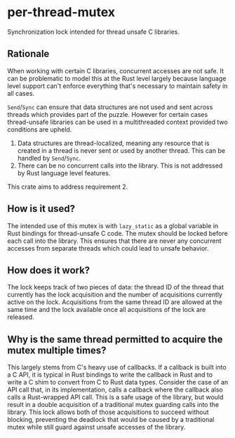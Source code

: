 # per-thread-mutex

Synchronization lock intended for thread unsafe C libraries.

## Rationale

When working with certain C libraries, concurrent accesses are not safe. It can be problematic
to model this at the Rust level largely because language level support can't enforce everything
that's necessary to maintain safety in all cases.

`Send`/`Sync` can ensure that data structures are not used and sent across
threads which provides part of the puzzle. However for certain cases thread-unsafe libraries
can be used in a multithreaded context provided two conditions are upheld.

1. Data structures are thread-localized, meaning any resource that is created in a thread is
   never sent or used by another thread. This can be handled by `Send`/`Sync`.
2. There can be no concurrent calls into the library. This is not addressed by Rust language
   level features.

This crate aims to address requirement 2.

## How is it used?

The intended use of this mutex is with `lazy_static` as a global variable in Rust bindings for
thread-unsafe C code. The mutex should be locked before each call into the library. This
ensures that there are never any concurrent accesses from separate threads which could lead to
unsafe behavior.

## How does it work?

The lock keeps track of two pieces of data: the thread ID of the thread that currently has the
lock acquisition and the number of acquisitions currently active on the lock. Acquisitions from
the same thread ID are allowed at the same time and the lock available once all acquisitions
of the lock are released.

## Why is the same thread permitted to acquire the mutex multiple times?

This largely stems from C's heavy use of callbacks. If a callback is built into a C API, it is
typical in Rust bindings to write the callback in Rust and to write a C shim to convert from C
to Rust data types. Consider the case of an API call that, in its implementation, calls a
callback where the callback also calls a Rust-wrapped API call. This is a safe usage of the
library, but would result in a double acquisition of a traditional mutex guarding calls into
the library. This lock allows both of those acquisitions to succeed without blocking,
preventing the deadlock that would be caused by a traditional mutex while still guard against
unsafe accesses of the library.
